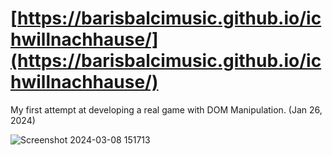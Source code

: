 # [https://barisbalcimusic.github.io/ichwillnachhause/](https://barisbalcimusic.github.io/ichwillnachhause/)

My first attempt at developing a real game with DOM Manipulation. (Jan 26, 2024)

![Screenshot 2024-03-08 151713](https://github.com/barisbalcimusic/ichwillnachhause/assets/126829019/cac42df3-bc88-4b38-9c61-7e760f90a614)
